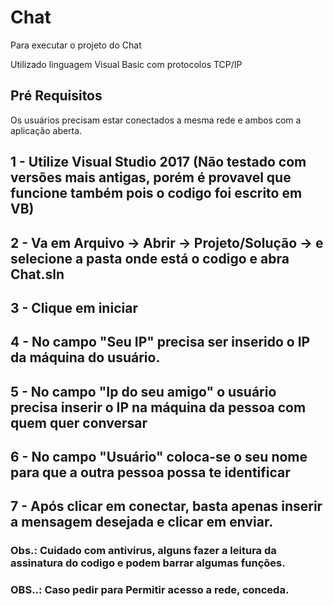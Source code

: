 # Chat

Para executar o projeto do Chat

Utilizado linguagem Visual Basic com protocolos TCP/IP

## Pré Requisitos

Os usuários precisam estar conectados a mesma rede e ambos com a aplicação aberta.

## 1 - Utilize Visual Studio 2017 (Não testado com versões mais antigas, porém é provavel que funcione também pois o codigo foi escrito em VB)
## 2 - Va em Arquivo -> Abrir -> Projeto/Solução -> e selecione a pasta onde está o codigo e abra Chat.sln
## 3 - Clique em iniciar
## 4 - No campo "Seu IP" precisa ser inserido o IP da máquina do usuário.
## 5 - No campo "Ip do seu amigo" o usuário precisa inserir o IP na máquina da pessoa com quem quer conversar
## 6 - No campo "Usuário" coloca-se o seu nome para que a outra pessoa possa te identificar
## 7 - Após clicar em conectar, basta apenas inserir a mensagem desejada e clicar em enviar.

### Obs.: Cuidado com antivirus, alguns fazer a leitura da assinatura do codigo e podem barrar algumas funções.
### OBS..: Caso pedir para Permitir acesso a rede, conceda.
